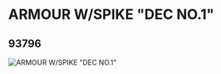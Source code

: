 # ARMOUR W/SPIKE "DEC NO.1"
## 93796
![ARMOUR W/SPIKE "DEC NO.1"](https://lc-www-live-s.legocdn.com/media/bricks/5/2/4612394.jpg)